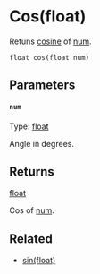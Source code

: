 

# Cos(float)

Retuns [cosine](https://en.wikipedia.org/wiki/Sine_and_cosine) of [num](#num).

```
float cos(float num)
```

## Parameters

#### `num`
Type: [float](/MdDocs/Types/Float.md)

Angle in degrees.

## Returns

[float](/MdDocs/Types/Float.md)

Cos of [num](#num).

## Related

 - [sin(float)](/MdDocs/Functions/Sin.float.md)


